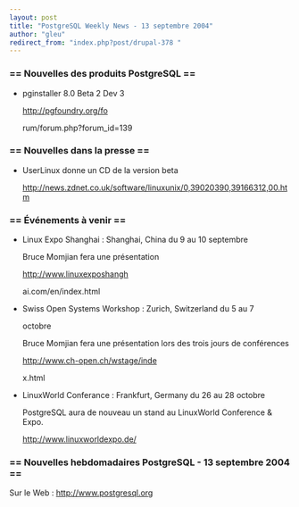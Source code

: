 ```yaml
---
layout: post
title: "PostgreSQL Weekly News - 13 septembre 2004"
author: "gleu"
redirect_from: "index.php?post/drupal-378 "
---
```




<h3>== Nouvelles des produits PostgreSQL ==</h3>

<ul>

<li>pginstaller 8.0 Beta 2 Dev 3<br />

<a href="http://pgfoundry.org/forum/forum.php?forum_id=139">http://pgfoundry.org/fo

rum/forum.php?forum_id=139</a></li>

</ul>

<h3>== Nouvelles dans la presse ==</h3>

<ul>

<li>UserLinux donne un CD de la version beta<br />

<a href="http://news.zdnet.co.uk/software/linuxunix/0,39020390,39166312,00.htm">

http://news.zdnet.co.uk/software/linuxunix/0,39020390,39166312,00.htm</a></li>

</ul>

<h3>== Événements à venir ==</h3>

<ul>

<li>Linux Expo Shanghai&nbsp;: Shanghai, China du 9 au 10 septembre<br />

Bruce Momjian fera une présentation<br />

<a href="http://www.linuxexposhanghai.com/en/index.html">http://www.linuxexposhangh

ai.com/en/index.html</a></li>

<li>Swiss Open Systems Workshop&nbsp;: Zurich, Switzerland du 5 au 7

octobre<br />

Bruce Momjian fera une présentation lors des trois jours de conférences<br />

<a href="http://www.ch-open.ch/wstage/index.html">http://www.ch-open.ch/wstage/inde

x.html</a></li>

<li>LinuxWorld Conferance&nbsp;: Frankfurt, Germany du 26 au 28 octobre<br />

PostgreSQL aura de nouveau un stand au LinuxWorld Conference &amp; Expo.

<a href="http://www.linuxworldexpo.de/">http://www.linuxworldexpo.de/</a></li>

</ul>

<h3>== Nouvelles hebdomadaires PostgreSQL - 13 septembre 2004 ==</h3>

<p>Sur le Web&nbsp;: <a href="http://www.postgresql.org">http://www.postgresql.org</a></p>
